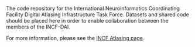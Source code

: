 The code repository for the International Neuroinformatics Coordinating Facility Digital Atlasing Infrastructure Task Force. Datasets and shared code should be placed here in order to enable collaboration between the members of the INCF-DAI.

For more information, please see the [INCF Atlasing page](http://waxholm.incf.org/).